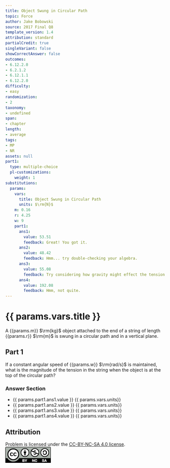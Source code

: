 ```yaml
---
title: Object Swung in Circular Path
topic: Force
author: Jake Bobowski
source: 2017 Final Q8
template_version: 1.4
attribution: standard
partialCredit: true
singleVariant: false
showCorrectAnswer: false
outcomes:
- 6.12.2.0
- 6.2.1.2
- 6.12.1.1
- 6.12.2.0
difficulty:
- easy
randomization:
- 2
taxonomy:
- undefined
span:
- chapter
length:
- average
tags:
- MP
- NR
assets: null
part1:
  type: multiple-choice
  pl-customizations:
    weight: 1
substitutions:
  params:
    vars:
      title: Object Swung in Circular Path
      units: $\rm{N}$
    m: 0.16
    r: 4.25
    w: 9
    part1:
      ans1:
        value: 53.51
        feedback: Great! You got it.
      ans2:
        value: 48.42
        feedback: Hmm... try double-checking your algebra.
      ans3:
        value: 55.08
        feedback: Try considering how gravity might effect the tension.
      ans4:
        value: 192.08
        feedback: Hmm, not quite.
---
```

# {{ params.vars.title }}
A {{params.m}} $\rm{kg}$ object attached to the end of a string of length {{params.r}} $\rm{m}$ is swung in a circular path
and in a vertical plane.

## Part 1

If a constant angular speed of {{params.w}} $\rm{rad/s}$ is maintained, what is the magnitude of the tension in the string when the object is at the top of the circular path?

### Answer Section

- {{ params.part1.ans1.value }} {{ params.vars.units}}
- {{ params.part1.ans2.value }} {{ params.vars.units}}
- {{ params.part1.ans3.value }} {{ params.vars.units}}
- {{ params.part1.ans4.value }} {{ params.vars.units}}

## Attribution

Problem is licensed under the [CC-BY-NC-SA 4.0 license](https://creativecommons.org/licenses/by-nc-sa/4.0/).<br> ![The Creative Commons 4.0 license requiring attribution-BY, non-commercial-NC, and share-alike-SA license.](https://raw.githubusercontent.com/firasm/bits/master/by-nc-sa.png)